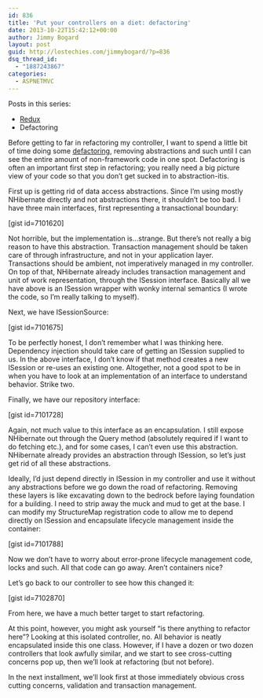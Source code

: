 ```yaml
---
id: 836
title: 'Put your controllers on a diet: defactoring'
date: 2013-10-22T15:42:12+00:00
author: Jimmy Bogard
layout: post
guid: http://lostechies.com/jimmybogard/?p=836
dsq_thread_id:
  - "1887243867"
categories:
  - ASPNETMVC
---
```

Posts in this series:

  * [Redux](http://lostechies.com/jimmybogard/2013/10/10/put-your-controllers-on-a-diet-redux/)
  * Defactoring

Before getting to far in refactoring my controller, I want to spend a little bit of time doing some [defactoring](http://c2.com/cgi/wiki?HowToDefactor), removing abstractions and such until I can see the entire amount of non-framework code in one spot. Defactoring is often an important first step in refactoring; you really need a big picture view of your code so that you don’t get sucked in to abstraction-itis.

First up is getting rid of data access abstractions. Since I’m using mostly NHibernate directly and not abstractions there, it shouldn’t be too bad. I have three main interfaces, first representing a transactional boundary:

[gist id=7101620]

Not horrible, but the implementation is…strange. But there’s not really a big reason to have this abstraction. Transaction management should be taken care of through infrastructure, and not in your application layer. Transactions should be ambient, not imperatively managed in my controller. On top of that, NHibernate already includes transaction management and unit of work representation, through the ISession interface. Basically all we have above is an ISession wrapper with wonky internal semantics (I wrote the code, so I’m really talking to myself).

Next, we have ISessionSource:

[gist id=7101675]

To be perfectly honest, I don’t remember what I was thinking here. Dependency injection should take care of getting an ISession supplied to us. In the above interface, I don’t know if that method creates a new ISession or re-uses an existing one. Altogether, not a good spot to be in when you have to look at an implementation of an interface to understand behavior. Strike two.

Finally, we have our repository interface:

[gist id=7101728]

Again, not much value to this interface as an encapsulation. I still expose NHibernate out through the Query method (absolutely required if I want to do fetching etc.), and for some cases, I can’t even use this abstraction. NHibernate already provides an abstraction through ISession, so let’s just get rid of all these abstractions.

Ideally, I’d just depend directly in ISession in my controller and use it without any abstractions before we go down the road of refactoring. Removing these layers is like excavating down to the bedrock before laying foundation for a building. I need to strip away the muck and mud to get at the base. I can modify my StructureMap registration code to allow me to depend directly on ISession and encapsulate lifecycle management inside the container:

[gist id=7101788]

Now we don’t have to worry about error-prone lifecycle management code, locks and such. All that code can go away. Aren’t containers nice?

Let’s go back to our controller to see how this changed it:

[gist id=7102870]

From here, we have a much better target to start refactoring.

At this point, however, you might ask yourself “is there anything to refactor here”? Looking at this isolated controller, no. All behavior is neatly encapsulated inside this one class. However, if I have a dozen or two dozen controllers that look awfully similar, and we start to see cross-cutting concerns pop up, then we’ll look at refactoring (but not before).

In the next installment, we’ll look first at those immediately obvious cross cutting concerns, validation and transaction management.